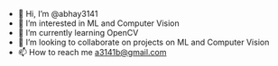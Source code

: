 - 👋 Hi, I’m @abhay3141
- 👀 I’m interested in ML and Computer Vision
- 🌱 I’m currently learning OpenCV
- 💞️ I’m looking to collaborate on projects on ML and Computer Vision
- 📫 How to reach me a3141b@gmail.com

<!---
abhay3141/abhay3141 is a ✨ special ✨ repository because its `README.md` (this file) appears on your GitHub profile.
You can click the Preview link to take a look at your changes.
--->

